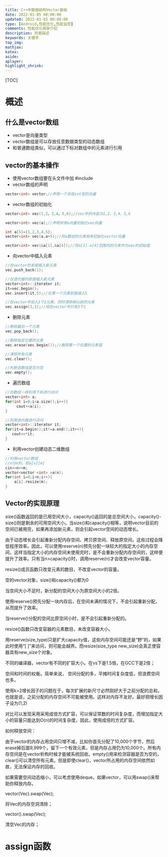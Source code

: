```yaml
---
title: C++中数据结构Vector基础
date: 2022-01-05 00:00:00
updated: 2022-01-05 00:00:00
type: [Android,性能优化,性能监控]
comments: 性能优化框架介绍
description: 页面描述
keywords: 关键字
top_img:
mathjax:
katex:
aside:
aplayer:
highlight_shrink:
---
```


[TOC]



# 概述

## 什么是vector数组

- vector是向量类型
- vector数组是可以存放任意数据类型的动态数组
- 和普通数组类似，可以通过下标对数组中的元素进行引用

## vector的基本操作

- 使用vector数组要在头文件中加 #include<vector>
- vector数组的声明

```c++
vector<int> vector;//声明一个存放int型的向量
```

- vector数组的初始化

```c++
vector<int> vec(1,2，3,4，5,6);//vec中的内容为1,2，3,4，5,6

vector<int> vec(a);//声明并用a向量初始化vec向量

int a[5]={1,2,3,4,5};
vector<int> vec(a,a+5);//将a数组的元素用来初始化vector向量

vector<int> vec(&a[1],&a[4]);//将a[1]-a[4]范围内的元素作为vec的初始值
```

- 向vector中插入元素

```c++
//在vector的末尾插入新元素
vec.push_back(1);

//在迭代器的前面插入新元素
vector<int>::iterator it;
it=vec.begin();
vec.insert(it,5);//在第一个元素前面插入5

//在vector中加入3个1元素，同时清除掉以前的元素
vec.assign(3,1);//现在vector中只有3个1
```

- 删除元素

```c++
//删除最后一个元素
vec.pop_back();

//删除指定位置的元素
vec.erase(vec.begin());//删除第一个位置的元素值

//清除所有元素
vec.clear();

//判断该数组是否为空
vec.empty();
```

- 遍历数组

```c++
//向数组一样利用下标进行访问
vector<int> a;
for(int i=0;i<a.size();i++){
     cout<<a[i];
}

//利用迭代器进行访问
vector<int>::iterator it;
for(it=a.begin();it!=a.end();it++){
   cout<<*it;
}
```

- 利用vector创建动态二维数组

```cpp
//利用vector数组
//n行m列，即a[n][m]
cin>>n>>m;
vector<vector <int> >a(n);
for(int i=0;i<n;i++){
	a[i].resize(m);
}
```





## Vector的实现原理

size()函数返回的是已用空间大小，capacity()返回的是总空间大小，capacity()-size()则是剩余的可用空间大小。当size()和capacity()相等，说明vector目前的空间已被用完，如果再添加新元素，则会引起vector空间的动态增长。

由于动态增长会引起重新分配内存空间、拷贝原空间、释放原空间，这些过程会降低程序效率。因此，可以使用reserve(n)预先分配一块较大的指定大小的内存空间，这样当指定大小的内存空间未使用完时，是不会重新分配内存空间的，这样便提升了效率。只有当n>capacity()时，调用reserve(n)才会改变vector容量。

resize()成员函数只改变元素的数目，不改变vector的容量。

空的vector对象，size()和capacity()都为0

当空间大小不足时，新分配的空间大小为原空间大小的2倍。

使用reserve()预先分配一块内存后，在空间未满的情况下，不会引起重新分配，从而提升了效率。

当reserve()分配的空间比原空间小时，是不会引起重新分配的。

resize()函数只改变容器的元素数目，未改变容器大小。

用reserve(size_type)只是扩大capacity值，这些内存空间可能还是“野”的，如果此时使用“[ ]”来访问，则可能会越界。而resize(size_type new_size)会真正使容器具有new_size个对象。

不同的编译器，vector有不同的扩容大小。在vs下是1.5倍，在GCC下是2倍；

空间和时间的权衡。简单来说， 空间分配的多，平摊时间复杂度低，但浪费空间也多。

使用k=2增长因子的问题在于，每次扩展的新尺寸必然刚好大于之前分配的总和，也就是说，之前分配的内存空间不可能被使用。这样对内存不友好。最好把增长因子设为(1,2)

对比可以发现采用采用成倍方式扩容，可以保证常数的时间复杂度，而增加指定大小的容量只能达到O(n)的时间复杂度，因此，使用成倍的方式扩容。

如何释放空间：

由于vector的内存占用空间只增不减，比如你首先分配了10,000个字节，然后erase掉后面9,999个，留下一个有效元素，但是内存占用仍为10,000个。所有内存空间是在vector析构时候才能被系统回收。empty()用来检测容器是否为空的，clear()可以清空所有元素。但是即使clear()，vector所占用的内存空间依然如故，无法保证内存的回收。

如果需要空间动态缩小，可以考虑使用deque。如果vector，可以用swap()来帮助你释放内存。

vector(Vec).swap(Vec);

将Vec的内存空洞清除；

vector().swap(Vec);

清空Vec的内存；









# assign函数



















